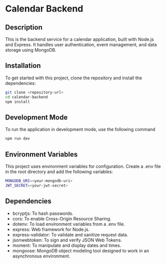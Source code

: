 # Calendar Backend

## Description

This is the backend service for a calendar application, built with Node.js and Express. It handles user authentication, event management, and data storage using MongoDB.

## Installation

To get started with this project, clone the repository and install the dependencies:

```bash
git clone <repository-url>
cd calendar-backend
npm install
```

## Development Mode

To run the application in development mode, use the following command

```bash
npm run dev
```

## Environment Variables

This project uses environment variables for configuration. Create a .env file in the root directory and add the following variables:

```bash
MONGODB_URI=<your-mongodb-uri>
JWT_SECRET=<your-jwt-secret>
```

## Dependencies

- bcryptjs: To hash passwords.
- cors: To enable Cross-Origin Resource Sharing.
- dotenv: To load environment variables from a .env file.
- express: Web framework for Node.js.
- express-validator: To validate and sanitize request data.
- jsonwebtoken: To sign and verify JSON Web Tokens.
- moment: To manipulate and display dates and times.
- mongoose: MongoDB object modeling tool designed to work in an asynchronous environment.

